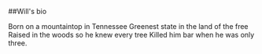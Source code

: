 ##Will's bio

Born on a mountaintop in Tennessee
Greenest state in the land of the free
Raised in the woods so he knew every tree
Killed him bar when he was only three.
